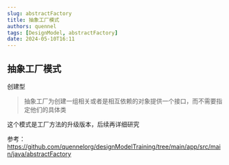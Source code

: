 ```yaml
---
slug: abstractFactory
title: 抽象工厂模式
authors: quennel
tags: [DesignModel, abstractFactory]
date: 2024-05-10T16:11
---
```


## 抽象工厂模式
创建型

> 抽象工厂为创建一组相关或者是相互依赖的对象提供一个接口，而不需要指定他们的具体类

这个模式是工厂方法的升级版本，后续再详细研究







参考：
https://github.com/quennelorg/designModelTraining/tree/main/app/src/main/java/abstractFactory
